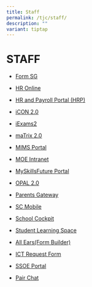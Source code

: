 ```yaml
---
title: Staff
permalink: /tjc/staff/
description: ""
variant: tiptap
---
```

<h1>STAFF</h1>
<ul>
<li>
<p><a href="https://form.gov.sg/" rel="noopener noreferrer nofollow" target="_blank">Form SG</a>
</p>
</li>
<li>
<p><a href="http://intranet.moe.gov.sg/hronline/Pages/Home.aspx" rel="noopener noreferrer nofollow" target="_blank">HR Online</a>
</p>
</li>
<li>
<p><a href="https://www.hrp.gov.sg/" rel="noopener noreferrer nofollow" target="_blank">HR and Payroll Portal (HRP)</a>
</p>
</li>
<li>
<p><a href="https://icon.moe.edu.sg/" rel="noopener noreferrer nofollow" target="_blank">iCON 2.0</a>
</p>
</li>
<li>
<p><a href="https://iexams.seab.gov.sg/login" rel="noopener noreferrer nofollow" target="_blank">iExams2</a>
</p>
</li>
<li>
<p><a href="https://matrix.tjc.edu.sg/index.html" rel="noopener noreferrer nofollow" target="_blank">maTrix 2.0</a>
</p>
</li>
<li>
<p><a href="https://idp.mims.moe.gov.sg/nidp/saml2" rel="noopener noreferrer nofollow" target="_blank">MIMS Portal</a>
</p>
</li>
<li>
<p><a href="https://intranet.moe.gov.sg/Pages/Home.aspx" rel="noopener noreferrer nofollow" target="_blank">MOE Intranet</a>
</p>
</li>
<li>
<p><a href="https://www.myskillsfuture.gov.sg/content/student/en/preu.html" rel="noopener noreferrer nofollow" target="_blank">MySkillsFuture Portal</a>
</p>
</li>
<li>
<p><a href="https://idm.opal2.moe.edu.sg/account/login" rel="noopener noreferrer nofollow" target="_blank">OPAL 2.0</a>
</p>
</li>
<li>
<p><a href="https://pg.moe.edu.sg/" rel="noopener noreferrer nofollow" target="_blank">Parents Gateway</a>
</p>
</li>
<li>
<p><a href="https://scmobile.moe.edu.sg/login" rel="noopener noreferrer nofollow" target="_blank">SC Mobile</a>
</p>
</li>
<li>
<p><a href="https://schoolcockpit.moe.gov.sg/" rel="noopener noreferrer nofollow" target="_blank">School Cockpit</a>
</p>
</li>
<li>
<p><a href="https://vle.learning.moe.edu.sg/login" rel="noopener noreferrer nofollow" target="_blank">Student Learning Space</a>
</p>
</li>
<li>
<p><a href="https://forms.moe.edu.sg/" rel="noopener noreferrer nofollow" target="_blank">All Ears(Form Builder)</a>
</p>
</li>
<li>
<p><a href="https://docs.google.com/forms/d/e/1FAIpQLSc2v6SbgaIsgGwjCZycTyiRefOeL6kN2gUyrVWcqE7AzOOqCQ/viewform" rel="noopener noreferrer nofollow" target="_blank">ICT Request Form</a>
</p>
</li>
<li>
<p><a href="https://adfs.schools.moe.edu.sg/adfs/ls/?SAMLRequest=jVLJbsIwEP2VyHeSOCwBiyBRUFUkSiNCe%2BjNxBOw5Nipx6Ht3zcEKugB1Ov4bTPPY%2BSliio2rd1er%2BGjBnTeV6k0stNLQmqrmeEokWleAjKXs2z6vGSRH7LKGmdyo4g3RQTrpNEzo7EuwWZgDzKH1%2FUyIXvnKmRBgGgg8ksDPojax12g%2BaHiO%2FCFId68sZaaHzUuDC4K9DHfG6PwmnicBwoD4j0am0MbPyEFVwjEW8wTkq1m%2FTjsi1G%2FP4ziARVdDjFEvTiOhgOxLWKaN0BMOaI8wIWKWMNCo%2BPaJSQKI9qhYYeONuGQ9Sjr9vwBHb4TLz0v%2FiC1kHp3%2F0rbEwjZ02aTdtKXbNMKHKQAu2rQ%2FzzQG1hsj9Noksm47Ye1ge11Zfez8N%2BeyOSW6Ti4lj4bVeyYdDFPjZL5tzdVynzOLHDXpHe2hraIkrvb7tSn7USKTtFCWa2xglwWEgQJJmfbv39x8gM%3D&amp;RelayState=https%3A%2F%2Fssoe2.moe.edu.sg%2Fnavpage.do" rel="noopener noreferrer nofollow" target="_blank">SSOE Portal</a>
</p>
</li>
<li>
<p><a href="https://pair.gov.sg/login" rel="noopener noreferrer nofollow" target="_blank">Pair Chat</a>
</p>
</li>
</ul>
<p></p>